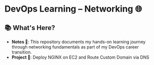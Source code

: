 # DevOps Learning – Networking 🌐

## 📚 What's Here?  
- **Notes 📝**: This repository documents my hands-on learning journey through networking fundamentals as part of my DevOps career transition.
- **Project 📌**: Deploy NGINX on EC2 and Route Custom Domain via DNS


